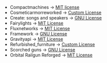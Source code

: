 - Compactmachines -> [MIT license](https://www.curseforge.com/minecraft/mc-mods/compact-machines#license)
- Cosmeticarmorreworked -> [Custom License](https://www.curseforge.com/minecraft/mc-mods/cosmetic-armor-reworked#license)
- Create: songs and speakers -> [GNU License](https://www.curseforge.com/minecraft/mc-mods/create-songs-and-speakers-iam-music-player-fork#license)
- Fairylights -> [MIT License](https://www.curseforge.com/minecraft/mc-mods/fairy-lights#license)
- Fluxnetworks -> [MIT License](https://github.com/SonarSonic/Flux-Networks/blob/1.20/LICENSE)
- Framework -> [GNU License](https://www.curseforge.com/minecraft/mc-mods/framework#license)
- Gravityapi -> [MIT License](https://www.curseforge.com/minecraft/mc-mods/gravity-api-forge#license)
- Refurbished_furniture -> [Custom License](https://www.curseforge.com/minecraft/mc-mods/refurbished-furniture#license)
- Scorched guns -> [GNU License](https://www.curseforge.com/minecraft/mc-mods/scorched-guns#license)
- Orbital Railgun Reforged -> [MIT License](https://www.curseforge.com/minecraft/mc-mods/orbital-railgun-reforged#license)